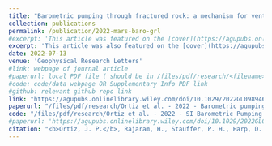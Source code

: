 ```yaml
---
title: "Barometric pumping through fractured rock: a mechanism for venting deep methane to Mars’ atmosphere"
collection: publications
permalink: /publication/2022-mars-baro-grl
#excerpt: 'This article was featured on the [cover](https://agupubs.onlinelibrary.wiley.com/doi/epdf/10.1002/grl.62460) of this GRL issue.' 
excerpt: 'This article was also featured on the [cover](https://agupubs.onlinelibrary.wiley.com/doi/epdf/10.1002/grl.62460){: .btn--research} of this GRL issue.' 
date: 2022-07-13
venue: 'Geophysical Research Letters'
#link: webpage of journal article
#paperurl: local PDF file ( should be in /files/pdf/research/<filename>.pdf )
#code: code/data webpage OR Supplementary Info PDF link
#github: relevant github repo link
link: "https://agupubs.onlinelibrary.wiley.com/doi/10.1029/2022GL098946"
paperurl: "/files/pdf/research/Ortiz et al. - 2022 - Barometric pumping through fractured rock A mechanism for venting deep methane to Mars' atmosphere.pdf"
code: "/files/pdf/research/Ortiz et al. - 2022 - SI Barometric Pumping Through Fractured Rock A Mechanism for Venting Deep Methane to Mars' Atmosphere.pdf"
#paperurl: 'https://agupubs.onlinelibrary.wiley.com/doi/10.1029/2022GL098946'
citation: "<b>Ortiz, J. P.</b>, Rajaram, H., Stauffer, P. H., Harp, D. R., Wiens, R. C., & Lewis, K. W. (2022). Barometric Pumping Through Fractured Rock: A Mechanism for Venting Deep Methane to Mars' Atmosphere. <i>Geophysical Research Letters</i>, 49(14), doi:10.1029/2022GL098946."
---
```

<!-- This paper is about the number 1. The number 2 is left for future work. -->

<!-- [Download paper here](https://agupubs.onlinelibrary.wiley.com/doi/10.1029/2022GL098946){: .btn--research} -->

